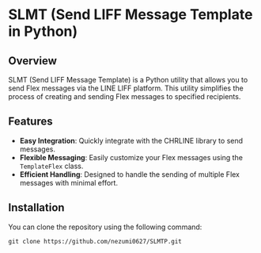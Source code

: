 # SLMT (Send LIFF Message Template in Python)

## Overview
SLMT (Send LIFF Message Template) is a Python utility that allows you to send Flex messages via the LINE LIFF platform. This utility simplifies the process of creating and sending Flex messages to specified recipients.

## Features
- **Easy Integration**: Quickly integrate with the CHRLINE library to send messages.
- **Flexible Messaging**: Easily customize your Flex messages using the `TemplateFlex` class.
- **Efficient Handling**: Designed to handle the sending of multiple Flex messages with minimal effort.

## Installation
You can clone the repository using the following command:


`git clone https://github.com/nezumi0627/SLMTP.git`